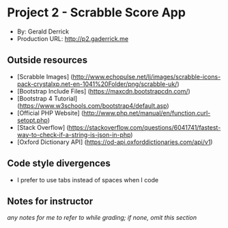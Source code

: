 # Project 2 - Scrabble Score App
+ By: Gerald Derrick
+ Production URL: <http://p2.gaderrick.me>

## Outside resources
+ [Scrabble Images] (http://www.echopulse.net/lj/images/scrabble-icons-pack-crystalxp.net-en-1041%20Folder/png/scrabble-uk/)
+ [Bootstrap Include Files] (https://maxcdn.bootstrapcdn.com/)
+ [Bootstrap 4 Tutorial] (https://www.w3schools.com/bootstrap4/default.asp)
+ [Official PHP Website] (http://www.php.net/manual/en/function.curl-setopt.php)
+ [Stack Overflow] (https://stackoverflow.com/questions/6041741/fastest-way-to-check-if-a-string-is-json-in-php)
+ [Oxford Dictionary API] (https://od-api.oxforddictionaries.com/api/v1)

## Code style divergences
+ I prefer to use tabs instead of spaces when I code

## Notes for instructor
*any notes for me to refer to while grading; if none, omit this section*
